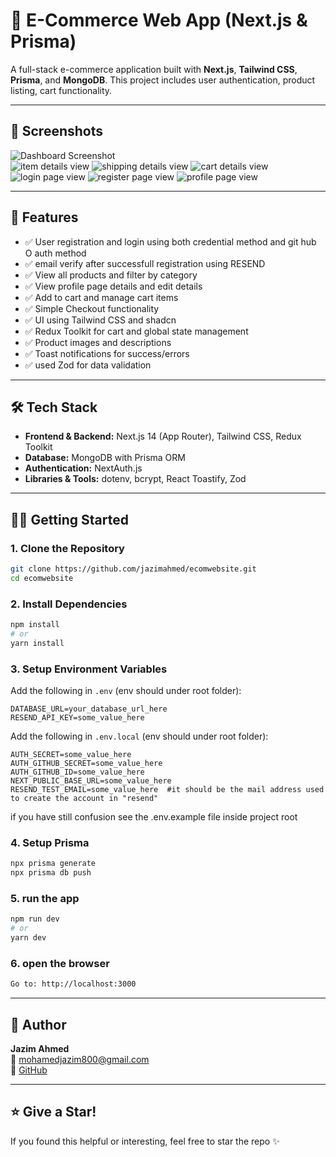 # 🛒 E-Commerce Web App (Next.js & Prisma)

A full-stack e-commerce application built with **Next.js**, **Tailwind CSS**, **Prisma**, and **MongoDB**. This project includes user authentication, product listing, cart functionality.

---

## 📸 Screenshots

![Dashboard Screenshot](https://i.ibb.co/LH914HQ/image.png)  
![item details view](https://i.ibb.co/j9p8DYm2/image.png)
![shipping details view](https://i.ibb.co/TM3jsJdY/image.png)
![cart details view](https://i.ibb.co/yB8qkRnQ/image.png)
![login page view](https://i.ibb.co/spn0JdSw/image.png)
![register page view](https://i.ibb.co/4ZShP5yn/image.png)
![profile page view](https://i.ibb.co/8n1BPh4x/image.png)



---

## 🚀 Features

- ✅ User registration and login using both credential method and git hub O auth method
- ✅ email verify after successfull registration using RESEND
- ✅ View all products and filter by category
- ✅ View profile page details and edit details
- ✅ Add to cart and manage cart items
- ✅ Simple Checkout functionality 
- ✅ UI using Tailwind CSS and shadcn
- ✅ Redux Toolkit for cart and global state management
- ✅ Product images and descriptions
- ✅ Toast notifications for success/errors
- ✅ used Zod for data validation
---

## 🛠️ Tech Stack

- **Frontend & Backend:** Next.js 14 (App Router), Tailwind CSS, Redux Toolkit  
- **Database:** MongoDB with Prisma ORM  
- **Authentication:** NextAuth.js  
- **Libraries & Tools:**  dotenv, bcrypt, React Toastify, Zod

---

## 🧑‍💻 Getting Started

### 1. Clone the Repository

```bash
git clone https://github.com/jazimahmed/ecomwebsite.git
cd ecomwebsite

```

### 2. **Install Dependencies**

```bash
npm install
# or
yarn install
```
### 3. **Setup Environment Variables**
Add the following in `.env` (env should under root folder):

```
DATABASE_URL=your_database_url_here
RESEND_API_KEY=some_value_here
```

Add the following in `.env.local` (env should under root folder):

```
AUTH_SECRET=some_value_here
AUTH_GITHUB_SECRET=some_value_here
AUTH_GITHUB_ID=some_value_here
NEXT_PUBLIC_BASE_URL=some_value_here
RESEND_TEST_EMAIL=some_value_here  #it should be the mail address used to create the account in "resend"

```
 if you have still confusion see the .env.example file inside project root
### 4. **Setup Prisma**

```bash
npx prisma generate
npx prisma db push
```
### 5. **run the app**

```bash
npm run dev
# or
yarn dev
```
### 6. **open the browser**

```bash
Go to: http://localhost:3000
```



---

## 🙌 Author

**Jazim Ahmed**  
📧 mohamedjazim800@gmail.com  
🔗 [GitHub](https://github.com/jazimahmed)

---

## ⭐ Give a Star!

If you found this helpful or interesting, feel free to star the repo ✨

